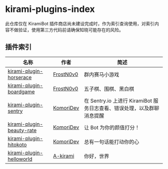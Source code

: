 # kirami-plugins-index
此仓库仅在 KiramiBot 插件商店尚未建设完成时，作为索引查询使用，对索引内容不做验证，使用第三方代码前请确保知晓可能存在的风险。

## 插件索引

| 名称 | 作者 | 简述 |
| --- | --- | --- |
| [kirami-plugin-horserace](https://github.com/FrostN0v0/kirami-plugin-horserace) | [FrostN0v0](https://github.com/FrostN0v0) | 群内赛马小游戏 |
| [kirami-plugin-boardgame](https://github.com/FrostN0v0/kirami-plugin-boardgame) | [FrostN0v0](https://github.com/FrostN0v0) | 五子棋、围棋、黑白棋 |
| [kirami-plugin-sentry](https://github.com/KomoriDev/kirami-plugin-sentry) | [KomoriDev](https://github.com/KomoriDev) | 在 Sentry.io 上进行 KiramiBot 服务日志查看、错误处理，以及群聊消息提醒 |
| [kirami-plugin-beauty-rate](https://github.com/KomoriDev/kirami-plugin-beauty-rate) | [KomoriDev](https://github.com/KomoriDev) | 让 Bot 为你的颜值打分！ |
| [kirami-plugin-hitokoto](https://github.com/KomoriDev/kirami-plugin-hitokoto) | [KomoriDev](https://github.com/KomoriDev) | 总有一句话能打动你的心 |
| [kirami-plugin-helloworld](https://github.com/A-kirami/kirami-plugin-helloworld) | [A-kirami](https://github.com/A-kirami) | 你好，世界 |
